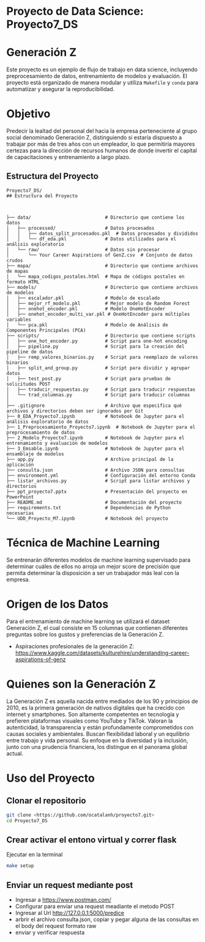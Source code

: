 # Proyecto de Data Science: Proyecto7_DS
# Generación Z

Este proyecto es un ejemplo de flujo de trabajo en data science, incluyendo preprocesamiento de datos, entrenamiento de modelos y evaluación. El proyecto está organizado de manera modular y utiliza `Makefile` y `conda` para automatizar y asegurar la reproducibilidad.

# Objetivo
Predecir la lealtad del personal del hacia la empresa perteneciente al grupo social denominado Generación Z, distinguiendo si estaría dispuesto a trabajar por más de tres años con un empleador, lo que permitiría mayores certezas para la dirección de recursos humanos de donde invertir el capital de capacitaciones y entrenamiento a largo plazo.

## Estructura del Proyecto

```plaintext
Proyecto7_DS/
## Estructura del Proyecto



├── data/                           # Directorio que contiene los datos
│   ├── processed/                  # Datos procesados
│   │   ├── datos_split_procesados.pkl  # Datos procesados y divididos
│   │   └── df_eda.pkl              # Datos utilizados para el análisis exploratorio
│   └── raw/                        # Datos sin procesar
│       └── Your Career Aspirations of GenZ.csv  # Conjunto de datos crudos
├── mapa/                           # Directorio que contiene archivos de mapas
│   └── mapa_codigos_postales.html  # Mapa de códigos postales en formato HTML
├── models/                         # Directorio que contiene archivos de modelos
│   ├── escalador.pkl               # Modelo de escalado
│   ├── mejor_rf_modelo.pkl         # Mejor modelo de Random Forest
│   ├── onehot_encoder.pkl          # Modelo OneHotEncoder
│   ├── onehot_encoder_multi_var.pkl # OneHotEncoder para múltiples variables
│   └── pca.pkl                     # Modelo de Análisis de Componentes Principales (PCA)
├── scripts/                        # Directorio que contiene scripts
│   ├── one_hot_encoder.py          # Script para one-hot encoding
│   ├── pipeline.py                 # Script para la creación del pipeline de datos
│   ├── remp_valores_binarios.py    # Script para reemplazo de valores binarios
│   ├── split_and_group.py          # Script para dividir y agrupar datos
│   ├── test_post.py                # Script para pruebas de solicitudes POST
│   ├── traducir_respuestas.py      # Script para traducir respuestas
│   └── trad_columnas.py            # Script para traducir columnas
│   
├── .gitignore                      # Archivo que especifica qué archivos y directorios deben ser ignorados por Git
├── 0_EDA_Proyecto7.ipynb           # Notebook de Jupyter para el análisis exploratorio de datos
├── 1_Preprocesamiento_Proyecto7.ipynb  # Notebook de Jupyter para el preprocesamiento de datos
├── 2_Modelo_Proyecto7.ipynb        # Notebook de Jupyter para el entrenamiento y evaluación de modelos
├── 3_Emsable.ipynb                 # Notebook de Jupyter para el ensamblaje de modelos
├── app.py                          # Archivo principal de la aplicación
├── consulta.json                   # Archivo JSON para consultas
├── environment.yml                 # Configuración del entorno Conda
├── listar_archivos.py              # Script para listar archivos y directorios
├── ppt_proyecto7.pptx              # Presentación del proyecto en PowerPoint
├── README.md                       # Documentación del proyecto
├── requirements.txt                # Dependencias de Python necesarias
└── UDD_Proyecto_M7.ipynb           # Notebook del proyecto

```

# Técnica de Machine Learning
Se entrenarán diferentes modelos de machine learning supervisado para determinar cuáles de ellos no arroja un mejor score de precisión que permita determinar  la disposición a ser un trabajador más leal con la empresa.

# Origen de los Datos 
Para el entrenamiento de machine learning se utilizará el dataset Generación Z, el cual consiste en 15 columnas que contienen diferentes preguntas sobre los gustos y preferencias de la Generación Z. 

- Aspiraciones profesionales de la generación Z: https://www.kaggle.com/datasets/kulturehire/understanding-career-aspirations-of-genz

# Quienes son la Generación Z
La Generación Z es aquella nacida entre mediados de los 90 y principios de 2010, es la primera generación de nativos digitales que ha crecido con internet y smartphones. Son altamente competentes en tecnología y prefieren plataformas visuales como YouTube y TikTok. Valoran la autenticidad, la transparencia y están profundamente comprometidos con causas sociales y ambientales. Buscan flexibilidad laboral y un equilibrio entre trabajo y vida personal. Su enfoque en la diversidad y la inclusión, junto con una prudencia financiera, los distingue en el panorama global actual.

# Uso del Proyecto

## Clonar el repositorio

```sh
git clone <https://github.com/ocatalanh/proyecto7.git>
cd Proyecto7_DS
```


## Crear activar el entono virtual y correr flask
Ejecutar en la terminal 

```sh
make setup

```
## Enviar un request mediante post
* Ingresar a https://www.postman.com/
* Configurar para enviar una request meadiante el metodo POST
* Ingresar al Url http://127.0.0.1:5000/predice
* arbrir el archivo consulta.json, copiar y pegar alguna de las consultas en el body del request formato raw
* enviar y verificar respuesta